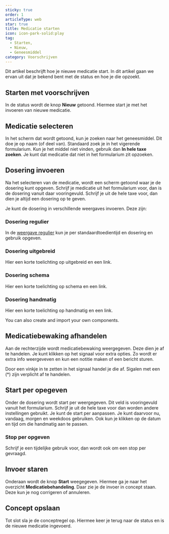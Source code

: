 ```yaml
---
sticky: true
order: 1
articleType: web
star: true
title: Medicatie starten
icon: icon-park-solid:play
tag:
  - Starten,
  - Nieuw,
  - Geneesmiddel
category: Voorschrijven
---
```

Dit artikel beschrijft hoe je nieuwe medicatie start. In dit artikel gaan we ervan uit dat je bekend bent met de status en hoe je die opzoekt.

## Starten met voorschrijven

In de status wordt de knop **Nieuw** getoond. Hiermee start je met het invoeren van nieuwe medicatie.

## Medicatie selecteren

In het scherm dat wordt getoond, kun je zoeken naar het geneesmiddel. Dit doe je op naam (of deel van). Standaard zoek je in het vigerende formularium. Kun je het middel niet vinden, gebruik dan **In hele taxe zoeken**. Je kunt dat medicatie dat niet in het formularium zit opzoeken.

## Dosering invoeren

Na het selecteren van de medicatie, wordt een scherm getoond waar je de dosering kunt opgeven. Schrijf je medicatie uit het formularium voor, dan is de dosering vanuit daar vooringevuld. Schrijf je uit de hele taxe voor, dan dien je altijd een dosering op te geven.

Je kunt de dosering in verschillende weergaves invoeren. Deze zijn:

### Dosering regulier

In de [weergave regulier](./voorschrijven/opgeven-dosering-regulier) kun je per standaardtoedientijd en dosering en gebruik opgeven. 

### Dosering uitgebreid

Hier een korte toelichting op uitgebreid en een link.

### Dosering schema

Hier een korte toelichting op schema en een link.

### Dosering handmatig

Hier een korte toelichting op handmatig en een link.

You can also create and import your own components.

## Medicatiebewaking afhandelen

Aan de rechterzijde wordt medicatiebewaking weergegeven. Deze dien je af te handelen. Je kunt klikken op het signaal voor extra opties. Zo wordt er extra info weergeveven en kun een notitie maken of een bericht sturen.

Door een vinkje in te zetten in het signaal handel je die af. Sigalen met een (*) zijn verplicht af te handelen.

## Start per opegeven

Onder de dosering wordt start per weergegeven. Dit veld is vooringevuld vanuit het formularium. Schrijf je uit de hele taxe voor dan worden andere instellingen gebruikt. Je kunt de start per aanpassen. Je kunt daarvoor nu, vandaag, morgen en weekdoos gebruiken. Ook kun je klikken op de datum en tijd om die handmatig aan te passen.

### Stop per opgeven

Schrijf je een tijdelijke gebruik voor, dan wordt ook om een stop per gevraagd.

## Invoer staren

Onderaan wordt de knop **Start** weegegeven. Hiermee ga je naar het overzicht **Medicatiebehandeling**. Daar zie je de invoer in concept staan. Deze kun je nog corrigeren of annuleren.

## Concept opslaan

Tot slot sla je de conceptregel op. Hiermee keer je terug naar de status en is de nieuwe medicatie ingevoerd.